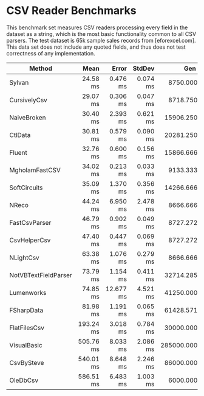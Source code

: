 # CSV Reader Benchmarks

This benchmark set measures CSV readers processing every field in the dataset
as a string, which is the most basic functionality common to all CSV parsers. 
The test dataset is 65k sample sales records from [eforexcel.com].
This data set does not include any quoted fields, and thus does not test correctness of any implementation.

|               Method |      Mean |     Error |   StdDev |       Gen 0 |   Gen 1 | Allocated |
|--------------------- |----------:|----------:|---------:|------------:|--------:|----------:|
|               Sylvan |  24.58 ms |  0.476 ms | 0.074 ms |   8750.0000 | 31.2500 |     35 MB |
|         CursivelyCsv |  29.07 ms |  0.306 ms | 0.047 ms |   8718.7500 |       - |     35 MB |
|          NaiveBroken |  30.40 ms |  2.393 ms | 0.621 ms |  15906.2500 |       - |     63 MB |
|              CtlData |  30.81 ms |  0.579 ms | 0.090 ms |  20281.2500 |       - |     81 MB |
|               Fluent |  32.76 ms |  0.600 ms | 0.156 ms |  15866.6667 |       - |     63 MB |
|       MgholamFastCSV |  34.02 ms |  0.213 ms | 0.033 ms |   9133.3333 | 66.6667 |     37 MB |
|         SoftCircuits |  35.09 ms |  1.370 ms | 0.356 ms |  14266.6667 |       - |     57 MB |
|                NReco |  44.24 ms |  6.950 ms | 2.478 ms |   8666.6667 |       - |     35 MB |
|        FastCsvParser |  46.79 ms |  0.902 ms | 0.049 ms |   8727.2727 | 90.9091 |     35 MB |
|         CsvHelperCsv |  47.40 ms |  0.447 ms | 0.069 ms |   8727.2727 |       - |     35 MB |
|            NLightCsv |  63.38 ms |  1.076 ms | 0.279 ms |   8666.6667 |       - |     35 MB |
| NotVBTextFieldParser |  73.79 ms |  1.154 ms | 0.411 ms |  32714.2857 |       - |    131 MB |
|           Lumenworks |  74.85 ms | 12.677 ms | 4.521 ms |  41250.0000 |       - |    165 MB |
|           FSharpData |  81.98 ms |  1.191 ms | 0.065 ms |  61428.5714 |       - |    245 MB |
|         FlatFilesCsv | 193.24 ms |  3.018 ms | 0.784 ms |  30000.0000 |       - |    122 MB |
|          VisualBasic | 505.76 ms |  8.033 ms | 2.086 ms | 285000.0000 |       - |  1,138 MB |
|           CsvBySteve | 540.01 ms |  8.648 ms | 2.246 ms |  86000.0000 |       - |    343 MB |
|             OleDbCsv | 586.51 ms |  6.483 ms | 1.003 ms |   6000.0000 |       - |     26 MB |
